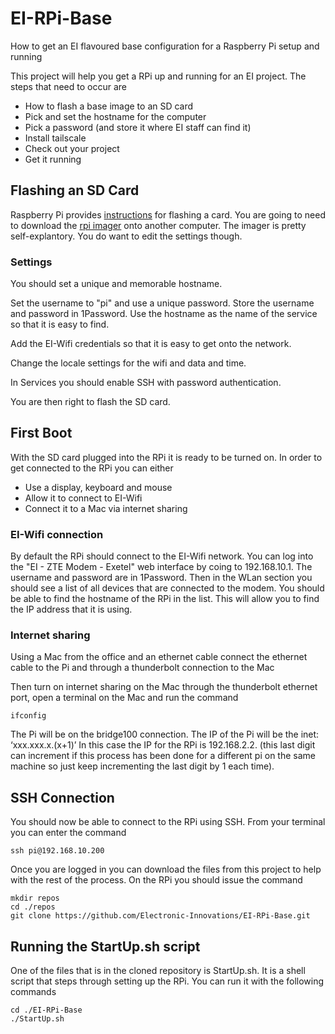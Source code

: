 # EI-RPi-Base
How to get an EI flavoured base configuration for a Raspberry Pi setup and running

This project will help you get a RPi up and running for an EI project. The steps that need to occur are
- How to flash a base image to an SD card
- Pick and set the hostname for the computer
- Pick a password (and store it where EI staff can find it)
- Install tailscale
- Check out your project
- Get it running

## Flashing an SD Card
Raspberry Pi provides [instructions](https://www.raspberrypi.com/documentation/computers/getting-started.html) for flashing a card. You are going to need to download the [rpi imager](https://www.raspberrypi.com/software/) onto another computer. The imager is pretty self-explantory. You do want to edit the settings though.

### Settings
You should set a unique and memorable hostname.

Set the username to "pi" and use a unique password. Store the username and password in 1Password. Use the hostname as the name of the service so that it is easy to find.

Add the EI-Wifi credentials so that it is easy to get onto the network.

Change the locale settings for the wifi and data and time.

In Services you should enable SSH with password authentication.

You are then right to flash the SD card.

## First Boot
With the SD card plugged into the RPi it is ready to be turned on. In order to get connected to the RPi you can either
- Use a display, keyboard and mouse
- Allow it to connect to EI-Wifi
- Connect it to a Mac via internet sharing

### EI-Wifi connection
By default the RPi should connect to the EI-Wifi network. You can log into the "EI - ZTE Modem - Exetel" web interface by coing to 192.168.10.1. The username and password are in 1Password. Then in the WLan section you should see a list of all devices that are connected to the modem. You should be able to find the hostname of the RPi in the list. This will allow you to find the IP address that it is using.

### Internet sharing
Using a Mac from the office and an ethernet cable connect the ethernet cable to the Pi and through a thunderbolt connection to the Mac 

Then turn on internet sharing on the Mac through the thunderbolt ethernet port, open a terminal on the Mac and run the command 

	ifconfig

The Pi will be on the bridge100 connection. The IP of the Pi will be the inet: ‘xxx.xxx.x.(x+1)’
In this case the IP for the RPi is 192.168.2.2. (this last digit can increment if this process has been done for a different pi on the same machine so just keep incrementing the last digit by 1 each time).

## SSH Connection
You should now be able to connect to the RPi using SSH. From your terminal you can enter the command 


    ssh pi@192.168.10.200

Once you are logged in you can download the files from this project to help with the rest of the process. On the RPi you should issue the command

    mkdir repos
    cd ./repos
    git clone https://github.com/Electronic-Innovations/EI-RPi-Base.git

## Running the StartUp.sh script
One of the files that is in the cloned repository is StartUp.sh. It is a shell script that steps through setting up the RPi. You can run it with the following commands

    cd ./EI-RPi-Base
    ./StartUp.sh


